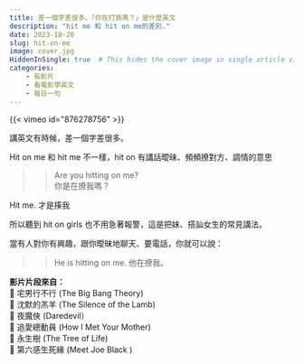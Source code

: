 ```yaml
---
title: 差一個字差很多，「你在打我嗎？」是什麼英文
description: "hit me 和 hit on me的差別."
date: 2023-10-20
slug: hit-on-me
image: cover.jpg
HiddenInSingle: true  # This hides the cover image in single article view
categories:
    - 有影片
    - 看電影學英文
    - 每日一句
---
```


{{< vimeo id="876278756" >}}


講英文有時候，差一個字差很多。



Hit on me 和 hit me 不一樣，hit on 有講話曖昧、頻頻撩對方、調情的意思 

>> Are you hitting on me?  
>> 你是在撩我嗎？

Hit me.  才是揍我

所以聽到 hit on girls 也不用急著報警，這是把妹、搭訕女生的常見講法。

當有人對你有興趣，跟你曖昧地聊天、要電話，你就可以說：

>> He is hitting on me. 
>> 他在撩我。 

**影片片段來自：**  
🎥 宅男行不行 (The Big Bang Theory)   
🎥 沈默的羔羊 (The Silence of the Lamb)   
🎥 夜魔俠 (Daredevil）   
🎥 追愛總動員 (How I Met Your Mother)  
🎥 永生樹 (The Tree of Life)  
🎥 第六感生死緣 (Meet Joe Black )  

